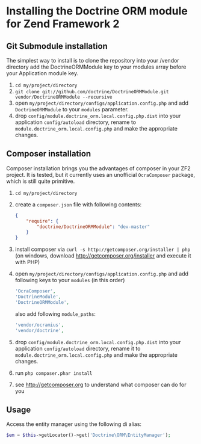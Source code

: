 # Installing the Doctrine ORM module for Zend Framework 2 

## Git Submodule installation

The simplest way to install is to clone the repository into your /vendor directory add the 
DoctrineORMModule key to your modules array before your Application module key.

  1. `cd my/project/directory`
  2. `git clone git://github.com/doctrine/DoctrineORMModule.git vendor/DoctrineORMModule --recursive`
  3. open `my/project/directory/configs/application.config.php` and add `DoctrineORMModule` to your `modules` parameter.
  4. drop `config/module.doctrine_orm.local.config.php.dist` into your application `config/autoload` directory,
     rename to `module.doctrine_orm.local.config.php` and make the appropriate changes.

## Composer installation

Composer installation brings you the advantages of composer in your ZF2 project. It is tested, but it currently
uses an unofficial `OcraComposer` package, which is still quite primitive.

  1. `cd my/project/directory`
  2. create a `composer.json` file with following contents:
     
     ```json
     {
         "require": {
             "doctrine/DoctrineORMModule": "dev-master"
         }
     }
     ```
  3. install composer via `curl -s http://getcomposer.org/installer | php` (on windows, download 
     http://getcomposer.org/installer and execute it with PHP)
  4. open `my/project/directory/configs/application.config.php` and add following keys to your `modules` (in this order)
     
     ```php
     'OcraComposer',
     'DoctrineModule',
     'DoctrineORMModule',
     ```
     
     also add following `module_paths`:
     
     ```php
     'vendor/ocramius',
     'vendor/doctrine',
     ```
     
  5. drop `config/module.doctrine_orm.local.config.php.dist` into your application `config/autoload` directory,
     rename it to `module.doctrine_orm.local.config.php` and make the appropriate changes.
  6. run `php composer.phar install`
  7. see http://getcomposer.org to understand what composer can do for you
     
## Usage
Access the entity manager using the following di alias: 

```php
$em = $this->getLocator()->get('Doctrine\ORM\EntityManager');
```
